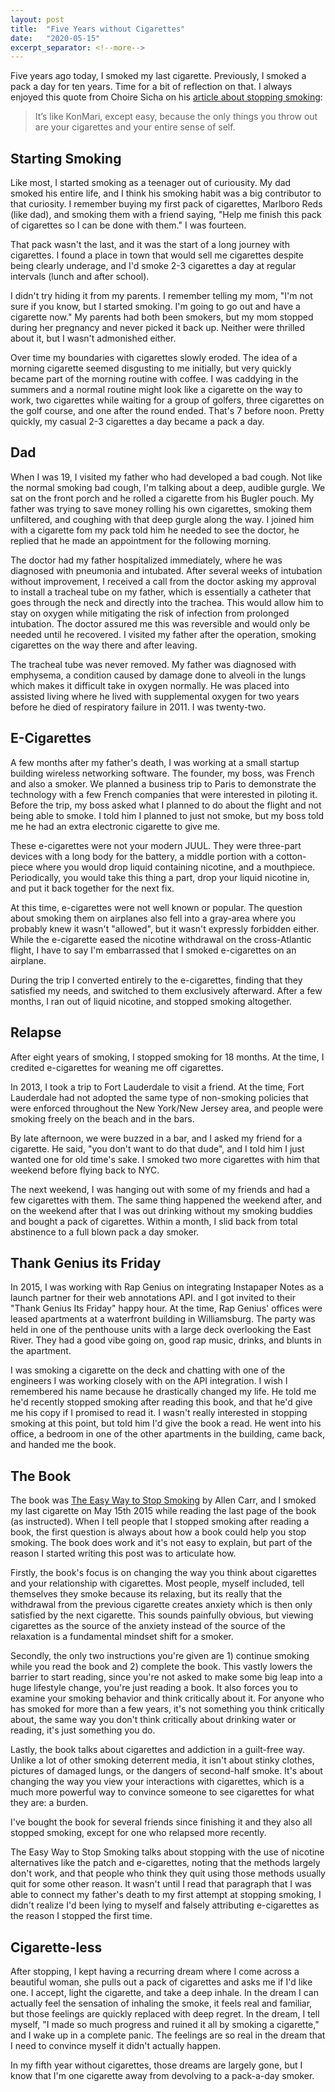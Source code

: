 ```yaml
---
layout: post
title:  "Five Years without Cigarettes"
date:   "2020-05-15"
excerpt_separator: <!--more-->
---
```


Five years ago today, I smoked my last cigarette. Previously, I smoked a pack a day for ten years. Time for a bit of reflection on that. I always enjoyed this quote from Choire Sicha on his [article about stopping smoking](https://www.nytimes.com/2015/06/05/fashion/mens-style/farewell-my-lovely-cigarettes.html?nytmobile=0):

> It’s like KonMari, except easy, because the only things you throw out are your cigarettes and your entire sense of self.

## Starting Smoking

Like most, I started smoking as a teenager out of curiousity. My dad smoked his entire life, and I think his smoking habit was a big contributor to that curiosity. I remember buying my first pack of cigarettes, Marlboro Reds (like dad), and smoking them with a friend saying, "Help me finish this pack of cigarettes so I can be done with them." I was fourteen.

That pack wasn't the last, and it was the start of a long journey with cigarettes. I found a place in town that would sell me cigarettes despite being clearly underage, and I'd smoke 2-3 cigarettes a day at regular intervals (lunch and after school).

I didn't try hiding it from my parents. I remember telling my mom, "I'm not sure if you know, but I started smoking. I'm going to go out and have a cigarette now." My parents had both been smokers, but my mom stopped during her pregnancy and never picked it back up. Neither were thrilled about it, but I wasn't admonished either.

Over time my boundaries with cigarettes slowly eroded. The idea of a morning cigarette seemed disgusting to me initially, but very quickly became part of the morning routine with coffee. I was caddying in the summers and a normal routine might look like a cigarette on the way to work, two cigarettes while waiting for a group of golfers, three cigarettes on the golf course, and one after the round ended. That's 7 before noon. Pretty quickly, my casual 2-3 cigarettes a day became a pack a day.

## Dad

When I was 19, I visited my father who had developed a bad cough. Not like the normal smoking bad cough, I'm talking about a deep, audible gurgle. We sat on the front porch and he rolled a cigarette from his Bugler pouch. My father was trying to save money rolling his own cigarettes, smoking them unfiltered, and coughing with that deep gurgle along the way. I joined him with a cigarette fom my pack told him he needed to see the doctor, he replied that he made an appointment for the following morning.

The doctor had my father hospitalized immediately, where he was diagnosed with pneumonia and intubated. After several weeks of intubation without improvement, I received a call from the doctor asking my approval to install a tracheal tube on my father, which is essentially a catheter that goes through the neck and directly into the trachea. This would allow him to stay on oxygen while mitigating the risk of infection from prolonged intubation. The doctor assured me this was reversible and would only be needed until he recovered. I visited my father after the operation, smoking cigarettes on the way there and after leaving.

The tracheal tube was never removed. My father was diagnosed with emphysema, a condition caused by damage done to alveoli in the lungs which makes it difficult take in oxygen normally. He was placed into assisted living where he lived with supplemental oxygen for two years before he died of respiratory failure in 2011. I was twenty-two.

## E-Cigarettes

A few months after my father's death, I was working at a small startup building wireless networking software. The founder, my boss, was French and also a smoker. We planned a business trip to Paris to demonstrate the technology with a few French companies that were interested in piloting it. Before the trip, my boss asked what I planned to do about the flight and not being able to smoke. I told him I planned to just not smoke, but my boss told me he had an extra electronic cigarette to give me.

These e-cigarettes were not your modern JUUL. They were three-part devices with a long body for the battery, a middle portion with a cotton-piece where you would drop liquid containing nicotine, and a mouthpiece. Periodically, you would take this thing a part, drop your liquid nicotine in, and put it back together for the next fix.

At this time, e-cigarettes were not well known or popular. The question about smoking them on airplanes also fell into a gray-area where you probably knew it wasn't "allowed", but it wasn't expressly forbidden either. While the e-cigarette eased the nicotine withdrawal on the cross-Atlantic flight, I have to say I'm embarrassed that I smoked e-cigarettes on an airplane.

During the trip I converted entirely to the e-cigarettes, finding that they satisfied my needs, and switched to them exclusively afterward. After a few months, I ran out of liquid nicotine, and stopped smoking altogether.

## Relapse

After eight years of smoking, I stopped smoking for 18 months. At the time, I credited e-cigarettes for weaning me off cigarettes.

In 2013, I took a trip to Fort Lauderdale to visit a friend. At the time, Fort Lauderdale had not adopted the same type of non-smoking policies that were enforced throughout the New York/New Jersey area, and people were smoking freely on the beach and in the bars.

By late afternoon, we were buzzed in a bar, and I asked my friend for a cigarette. He said, "you don't want to do that dude", and I told him I just wanted one for old time's sake. I smoked two more cigarettes with him that weekend before flying back to NYC.

The next weekend, I was hanging out with some of my friends and had a few cigarettes with them. The same thing happened the weekend after, and on the weekend after that I was out drinking without my smoking buddies and bought a pack of cigarettes. Within a month, I slid back from total abstinence to a full blown pack a day smoker.

## Thank Genius its Friday

In 2015, I was working with Rap Genius on integrating Instapaper Notes as a launch partner for their web annotations API. and I got invited to their "Thank Genius Its Friday" happy hour. At the time, Rap Genius' offices were leased apartments at a waterfront building in Williamsburg. The party was held in one of the penthouse units with a large deck overlooking the East River. They had a good vibe going on, good rap music, drinks, and blunts in the apartment.

I was smoking a cigarette on the deck and chatting with one of the engineers I was working closely with on the API integration. I wish I remembered his name because he drastically changed my life. He told me he'd recently stopped smoking after reading this book, and that he'd give me his copy if I promised to read it. I wasn't really interested in stopping smoking at this point, but told him I'd give the book a read. He went into his office, a bedroom in one of the other apartments in the building, came back, and handed me the book.

## The Book

The book was [The Easy Way to Stop Smoking](https://www.amazon.com/Allen-Carrs-Easy-Stop-Smoking/dp/0615482155) by Allen Carr, and I smoked my last cigarette on May 15th 2015 while reading the last page of the book (as instructed). When I tell people that I stopped smoking after reading a book, the first question is always about how a book could help you stop smoking. The book does work and it's not easy to explain, but part of the reason I started writing this post was to articulate how.

Firstly, the book's focus is on changing the way you think about cigarettes and your relationship with cigarettes. Most people, myself included, tell themselves they smoke because its relaxing, but its really that the withdrawal from the previous cigarette creates anxiety which is then only satisfied by the next cigarette. This sounds painfully obvious, but viewing cigarettes as the source of the anxiety instead of the source of the relaxation is a fundamental mindset shift for a smoker.

Secondly, the only two instructions you're given are 1) continue smoking while you read the book and 2) complete the book. This vastly lowers the barrier to start reading, since you're not asked to make some big leap into a huge lifestyle change, you're just reading a book. It also forces you to examine your smoking behavior and think critically about it. For anyone who has smoked for more than a few years, it's not something you think critically about, the same way you don't think critically about drinking water or reading, it's just something you do.

Lastly, the book talks about cigarettes and addiction in a guilt-free way. Unlike a lot of other smoking deterrent media, it isn't about stinky clothes, pictures of damaged lungs, or the dangers of second-half smoke. It's about changing the way you view your interactions with cigarettes, which is a much more powerful way to convince someone to see cigarettes for what they are: a burden.

I've bought the book for several friends since finishing it and they also all stopped smoking, except for one who relapsed more recently.

The Easy Way to Stop Smoking talks about stopping with the use of nicotine alternatives like the patch and e-cigarettes, noting that the methods largely don't work, and that people who think they quit using those methods usually quit for some other reason. It wasn't until I read that paragraph that I was able to connect my father's death to my first attempt at stopping smoking, I didn't realize I'd been lying to myself and falsely attributing e-cigarettes as the reason I stopped the first time.

## Cigarette-less

After stopping, I kept having a recurring dream where I come across a beautiful woman, she pulls out a pack of cigarettes and asks me if I'd like one. I accept, light the cigarette, and take a deep inhale. In the dream I can actually feel the sensation of inhaling the smoke, it feels real and familiar, but those feelings are quickly replaced with deep regret. In the dream, I tell myself, "I made so much progress and ruined it all by smoking a cigarette," and I wake up in a complete panic. The feelings are so real in the dream that I need to convince myself it didn't actually happen.

In my fifth year without cigarettes, those dreams are largely gone, but I know that I'm one cigarette away from devolving to a pack-a-day smoker.

